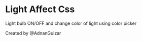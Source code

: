# Light Affect Css

Light bulb ON/OFF and change color of light using color picker



 Created by @AdnanGulzar